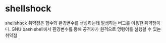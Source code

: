 # shellshock

shellshock 취약점은 함수와 환경변수를 생성하는데 발생하는 버그를 이용한 취약점이다.
GNU bash shell에서 환경변수를 통해 공격자가 원격으로 명령어를 실행할 수 있는 취약점
